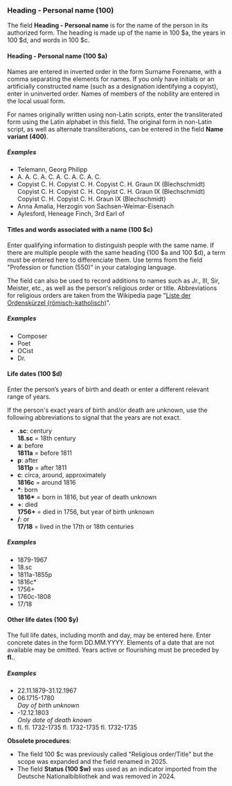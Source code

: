 ### Heading - Personal name (100)

The field **Heading - Personal name** is for the name of the person in its authorized form. The heading is made up of the name in 100 $a, the years in 100 $d, and words in 100 $c.

#### Heading - Personal name (100 $a)

Names are entered in inverted order in the form Surname Forename, with a comma separating the elements for names. If you only have initials or an artificially constructed name (such as a designation identifying a copyist), enter in uninverted order. Names of members of the nobility are entered in the local usual form.

For names originally written using non-Latin scripts, enter the transliterated form using the Latin alphabet in this field. The original form in non-Latin script, as well as alternate transliterations, can be entered in the field **Name variant (400)**.

##### Examples

- Telemann, Georg Philipp
- A. A. C. A. C. A. C. A. C. A. C.
- Copyist C. H. Copyist C. H. Copyist C. H. Graun IX (Blechschmidt) Copyist C. H. Copyist C. H. Copyist C. H. Graun IX (Blechschmidt) Copyist C. H. Copyist C. H. Graun IX (Blechschmidt)
- Anna Amalia, Herzogin von Sachsen-Weimar-Eisenach
- Aylesford, Heneage Finch, 3rd Earl of

#### Titles and words associated with a name (100 $c)

Enter qualifying information to distinguish people with the same name. If there are multiple people with the same heading (100 $a and 100 $d), a term must be entered here to differenciate them. Use terms from the field "Profession or function (550)" in your cataloging language.

The field can also be used to record additions to names such as Jr., III, Sir, Meister, etc., as well as the person's religious order or title. Abbreviations for religious orders are taken from the Wikipedia page "[Liste der Ordenskürzel (römisch-katholisch)](https://de.wikipedia.org/wiki/Liste_der_Ordensk%C3%BCrzel_(r%C3%B6misch-katholisch))".

##### Examples

- Composer
- Poet
- OCist
- Dr.

#### Life dates (100 $d)

Enter the person’s years of birth and death or enter a different relevant range of years.

If the person's exact years of birth and/or death are unknown, use the following abbreviations to signal that the years are not exact.

- **.sc**: century  
  **18.sc** = 18th century
- **a**: before  
  **1811a** = before 1811
- **p**: after  
  **1811p** = after 1811
- **c**: circa, around, approximately  
  **1816c** = around 1816
- **\***: born  
  **1816\*** = born in 1816, but year of death unknown
- **+**: died  
  **1756+** = died in 1756, but year of birth unknown
- **/**: or  
  **17/18** = lived in the 17th or 18th centuries


##### Examples

- 1879-1967
- 18.sc
- 1811a-1855p
- 1816c\*
- 1756+
- 1760c-1808
- 17/18

#### Other life dates (100 $y)

The full life dates, including month and day, may be entered here. Enter concrete dates in the form DD.MM.YYYY. Elements of a date that are not available may be omitted. Years active or flourishing must be preceded by **fl.**.

##### Examples

- 22.11.1879-31.12.1967
- 06.1715-1780  
  _Day of birth unknown_
- -12.12.1803  
  _Only date of death known_
- fl. fl. 1732-1735 fl. 1732-1735 fl. 1732-1735

**Obsolete procedures**:
- The field 100 $c was previously called "Religious order/Title" but the scope was expanded and the field renamed in 2025.
- The field **Status (100 $w)** was used as an indicator imported from the Deutsche Nationalbibliothek and was removed in 2024.
